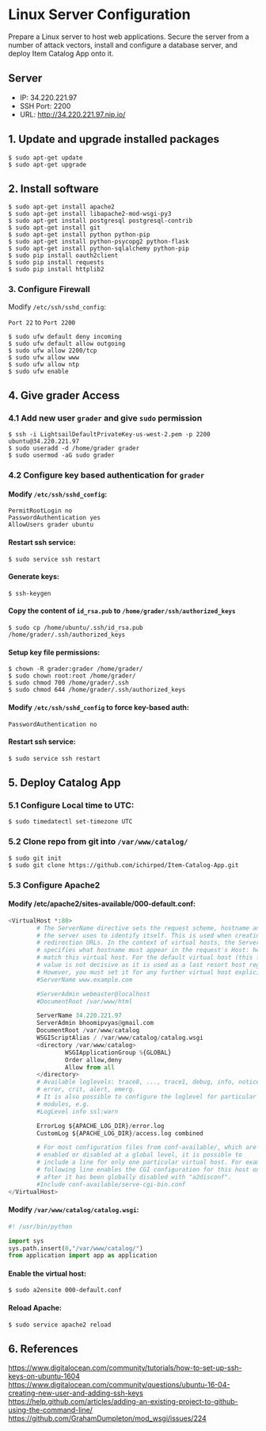 # Linux Server Configuration

Prepare a Linux server to host web applications. Secure the server from a number of attack vectors, install and configure a database server, and deploy Item Catalog App onto it.

## Server
 - IP: 34.220.221.97
 - SSH Port: 2200
 - URL: http://34.220.221.97.nip.io/

## 1. Update and upgrade installed packages

```
$ sudo apt-get update
$ sudo apt-get upgrade
```

## 2. Install software

```
$ sudo apt-get install apache2
$ sudo apt-get install libapache2-mod-wsgi-py3
$ sudo apt-get install postgresql postgresql-contrib
$ sudo apt-get install git
$ sudo apt-get install python python-pip
$ sudo apt-get install python-psycopg2 python-flask
$ sudo apt-get install python-sqlalchemy python-pip
$ sudo pip install oauth2client
$ sudo pip install requests
$ sudo pip install httplib2
```

### 3. Configure Firewall

Modify `/etc/ssh/sshd_config`:

`Port 22` to `Port 2200`

```
$ sudo ufw default deny incoming
$ sudo ufw default allow outgoing
$ sudo ufw allow 2200/tcp
$ sudo ufw allow www
$ sudo ufw allow ntp
$ sudo ufw enable
```

## 4. Give grader Access

### 4.1 Add new user `grader` and give `sudo` permission

```
$ ssh -i LightsailDefaultPrivateKey-us-west-2.pem -p 2200 ubuntu@34.220.221.97
$ sudo useradd -d /home/grader grader
$ sudo usermod -aG sudo grader
```

### 4.2 Configure key based authentication for `grader`

#### Modify  `/etc/ssh/sshd_config`:
```
PermitRootLogin no
PasswordAuthentication yes
AllowUsers grader ubuntu
```

#### Restart ssh service:
```
$ sudo service ssh restart
```

#### Generate keys:
```
$ ssh-keygen
```

#### Copy the content of `id_rsa.pub` to `/home/grader/ssh/authorized_keys`
```
$ sudo cp /home/ubuntu/.ssh/id_rsa.pub /home/grader/.ssh/authorized_keys
```

#### Setup key file permissions:

```
$ chown -R grader:grader /home/grader/
$ sudo chown root:root /home/grader/
$ sudo chmod 700 /home/grader/.ssh
$ sudo chmod 644 /home/grader/.ssh/authorized_keys
```

#### Modify `/etc/ssh/sshd_config` to force key-based auth:
```
PasswordAuthentication no
```

#### Restart ssh service:
```
$ sudo service ssh restart
```

## 5. Deploy Catalog App

### 5.1 Configure Local time to UTC:
```
$ sudo timedatectl set-timezone UTC
```

### 5.2 Clone repo from git into `/var/www/catalog/`
```
$ sudo git init
$ sudo git clone https://github.com/ichirped/Item-Catalog-App.git
```

### 5.3 Configure Apache2

#### Modify /etc/apache2/sites-available/000-default.conf:

```python
<VirtualHost *:80>
        # The ServerName directive sets the request scheme, hostname and port that
        # the server uses to identify itself. This is used when creating
        # redirection URLs. In the context of virtual hosts, the ServerName
        # specifies what hostname must appear in the request's Host: header to
        # match this virtual host. For the default virtual host (this file) this
        # value is not decisive as it is used as a last resort host regardless.
        # However, you must set it for any further virtual host explicitly.
        #ServerName www.example.com

        #ServerAdmin webmaster@localhost
        #DocumentRoot /var/www/html

        ServerName 34.220.221.97
        ServerAdmin bhoomipvyas@gmail.com
        DocumentRoot /var/www/catalog
        WSGIScriptAlias / /var/www/catalog/catalog.wsgi
        <directory /var/www/catalog>
                WSGIApplicationGroup %{GLOBAL}
                Order allow,deny
                Allow from all
        </directory>
        # Available loglevels: trace8, ..., trace1, debug, info, notice, warn,
        # error, crit, alert, emerg.
        # It is also possible to configure the loglevel for particular
        # modules, e.g.
        #LogLevel info ssl:warn

        ErrorLog ${APACHE_LOG_DIR}/error.log
        CustomLog ${APACHE_LOG_DIR}/access.log combined

        # For most configuration files from conf-available/, which are
        # enabled or disabled at a global level, it is possible to
        # include a line for only one particular virtual host. For example the
        # following line enables the CGI configuration for this host only
        # after it has been globally disabled with "a2disconf".
        #Include conf-available/serve-cgi-bin.conf
</VirtualHost>
```
#### Modify `/var/www/catalog/catalog.wsgi`:
```python
#! /usr/bin/python

import sys
sys.path.insert(0,"/var/www/catalog/")
from application import app as application
```

#### Enable the virtual host: 
```
$ sudo a2ensite 000-default.conf
```
#### Reload Apache: 
```
$ sudo service apache2 reload
```
## 6. References

https://www.digitalocean.com/community/tutorials/how-to-set-up-ssh-keys-on-ubuntu-1604
https://www.digitalocean.com/community/questions/ubuntu-16-04-creating-new-user-and-adding-ssh-keys
https://help.github.com/articles/adding-an-existing-project-to-github-using-the-command-line/
https://github.com/GrahamDumpleton/mod_wsgi/issues/224
